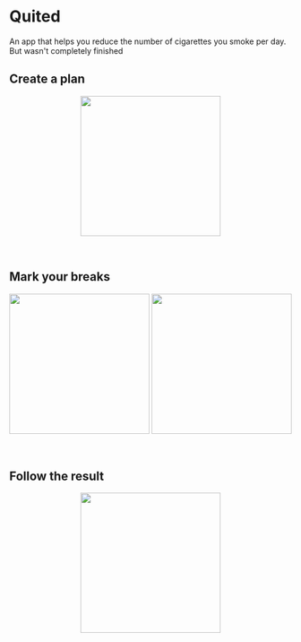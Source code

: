 # Quited

An app that helps you reduce the number of cigarettes you smoke per day. But wasn't completely finished

## Create a plan 

<p align="middle">
  <img src="https://user-images.githubusercontent.com/35885530/182021845-43b9f32a-2c68-464f-9596-a073c117992a.jpg" width="250" />
</p>

<br>

## Mark your breaks

<p align="middle">
  <img src="https://user-images.githubusercontent.com/35885530/182021917-5427bb12-a6ba-408e-941c-1da2063104f3.jpg" width="250" />
  <img src="https://user-images.githubusercontent.com/35885530/182021918-fb7f5ab8-17a1-4aef-bb52-90c96f38008e.jpg" width="250" />
</p>

<br>

## Follow the result

<p align="middle">
  <img src="https://user-images.githubusercontent.com/35885530/182021956-f8668321-dcd5-45e5-b6c2-f99550f8be20.jpg" width="250" />
</p>
